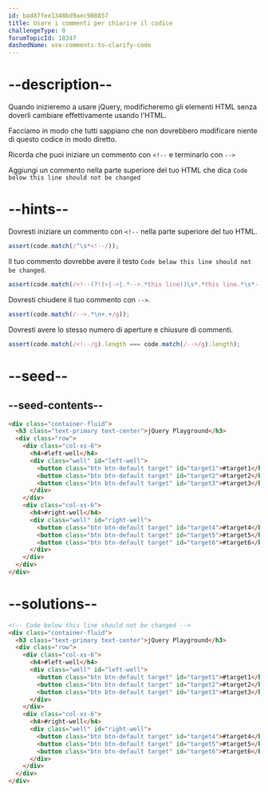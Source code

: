 ```yaml
---
id: bad87fee1348bd9aec908857
title: Usare i commenti per chiarire il codice
challengeType: 0
forumTopicId: 18347
dashedName: use-comments-to-clarify-code
---
```


# --description--

Quando inizieremo a usare jQuery, modificheremo gli elementi HTML senza doverli cambiare effettivamente usando l'HTML.

Facciamo in modo che tutti sappiano che non dovrebbero modificare niente di questo codice in modo diretto.

Ricorda che puoi iniziare un commento con `<!--` e terminarlo con `-->`

Aggiungi un commento nella parte superiore del tuo HTML che dica `Code below this line should not be changed`

# --hints--

Dovresti iniziare un commento con `<!--` nella parte superiore del tuo HTML.

```js
assert(code.match(/^\s*<!--/));
```

Il tuo commento dovrebbe avere il testo `Code below this line should not be changed`.

```js
assert(code.match(/<!--(?!(>|->|.*-->.*this line))\s*.*this line.*\s*-->/gi));
```

Dovresti chiudere il tuo commento con `-->`.

```js
assert(code.match(/-->.*\n+.+/g));
```

Dovresti avere lo stesso numero di aperture e chiusure di commenti.

```js
assert(code.match(/<!--/g).length === code.match(/-->/g).length);
```

# --seed--

## --seed-contents--

```html
<div class="container-fluid">
  <h3 class="text-primary text-center">jQuery Playground</h3>
  <div class="row">
    <div class="col-xs-6">
      <h4>#left-well</h4>
      <div class="well" id="left-well">
        <button class="btn btn-default target" id="target1">#target1</button>
        <button class="btn btn-default target" id="target2">#target2</button>
        <button class="btn btn-default target" id="target3">#target3</button>
      </div>
    </div>
    <div class="col-xs-6">
      <h4>#right-well</h4>
      <div class="well" id="right-well">
        <button class="btn btn-default target" id="target4">#target4</button>
        <button class="btn btn-default target" id="target5">#target5</button>
        <button class="btn btn-default target" id="target6">#target6</button>
      </div>
    </div>
  </div>
</div>
```

# --solutions--

```html
<!-- Code below this line should not be changed -->
<div class="container-fluid">
  <h3 class="text-primary text-center">jQuery Playground</h3>
  <div class="row">
    <div class="col-xs-6">
      <h4>#left-well</h4>
      <div class="well" id="left-well">
        <button class="btn btn-default target" id="target1">#target1</button>
        <button class="btn btn-default target" id="target2">#target2</button>
        <button class="btn btn-default target" id="target3">#target3</button>
      </div>
    </div>
    <div class="col-xs-6">
      <h4>#right-well</h4>
      <div class="well" id="right-well">
        <button class="btn btn-default target" id="target4">#target4</button>
        <button class="btn btn-default target" id="target5">#target5</button>
        <button class="btn btn-default target" id="target6">#target6</button>
      </div>
    </div>
  </div>
</div>
```
